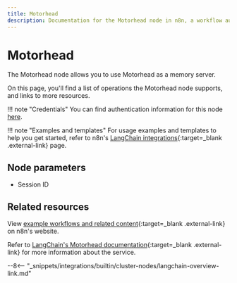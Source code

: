 ```yaml
---
title: Motorhead
description: Documentation for the Motorhead node in n8n, a workflow automation platform. Includes details of operations and configuration, and links to examples and credentials information.
---
```


# Motorhead

The Motorhead node allows you to use Motorhead as a memory server.

On this page, you'll find a list of operations the Motorhead node supports, and links to more resources.

!!! note "Credentials"
    You can find authentication information for this node [here](/integrations/builtin/credentials/motorhead/).

!!! note "Examples and templates"
	For usage examples and templates to help you get started, refer to n8n's [LangChain integrations](https://n8n.io/integrations/langchain/){:target=_blank .external-link} page.
	
## Node parameters

* Session ID

## Related resources

View [example workflows and related content](https://n8n.io/integrations/langchain/){:target=_blank .external-link} on n8n's website.

Refer to [LangChain's Motorhead documentation](https://js.langchain.com/docs/modules/memory/integrations/motorhead_memory){:target=_blank .external-link} for more information about the service.

--8<-- "_snippets/integrations/builtin/cluster-nodes/langchain-overview-link.md"
